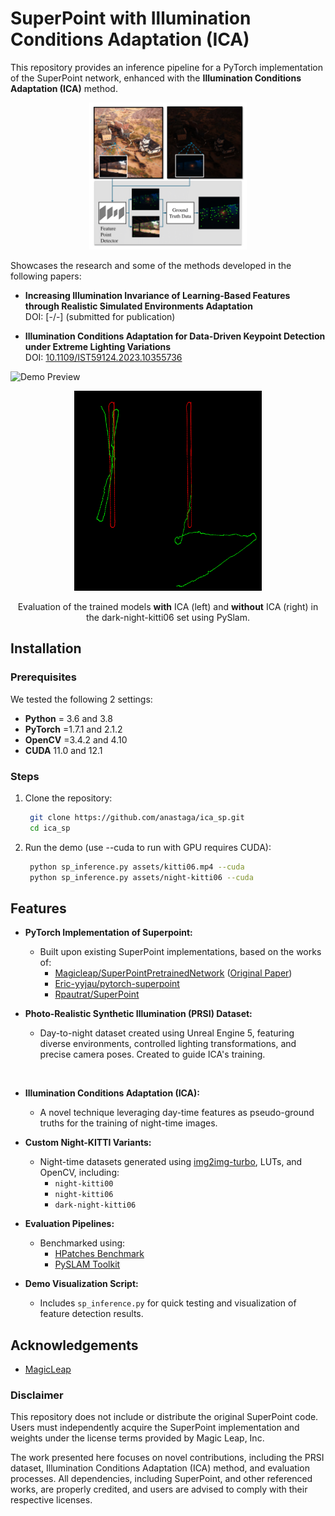# SuperPoint with Illumination Conditions Adaptation (ICA)

This repository provides an inference pipeline for a PyTorch implementation of the SuperPoint network, enhanced with the **Illumination Conditions Adaptation (ICA)** method. 

 
<p align="center">
  <img src="/assets/ica_method.png" alt="" width="50%">
</p>


Showcases the research and some of the methods developed in the following papers:

- **Increasing Illumination Invariance of Learning-Based Features through Realistic Simulated Environments Adaptation**  
  DOI: [-/-] (submitted for publication)

- **Illumination Conditions Adaptation for Data-Driven Keypoint Detection under Extreme Lighting Variations**  
  DOI: [10.1109/IST59124.2023.10355736](https://doi.org/10.1109/IST59124.2023.10355736)
  
  
  
 ![Demo Preview](assets/demo-results/output_ica.gif)

<p align="center">
   <img src="/assets/merged.png" alt="Evaluation of the model trained with and without ICA" width="300">
</p>
<p align="center">Evaluation of the trained models <strong>with</strong> ICA (left) and <strong>without</strong> ICA (right) in the dark-night-kitti06 set using PySlam.</p>




## Installation

### Prerequisites
We tested the following 2 settings: 
- **Python** = 3.6 and 3.8
- **PyTorch** =1.7.1 and 2.1.2
- **OpenCV** =3.4.2 and 4.10
- **CUDA** 11.0 and 12.1

### Steps

1. Clone the repository:
   ```bash
    git clone https://github.com/anastaga/ica_sp.git
    cd ica_sp

2. Run the demo (use --cuda to run with GPU requires CUDA):
   ```bash
    python sp_inference.py assets/kitti06.mp4 --cuda   
    python sp_inference.py assets/night-kitti06 --cuda 

## Features

- **PyTorch Implementation of Superpoint:** 
  - Built upon existing SuperPoint implementations, based on the works of:
    - [Magicleap/SuperPointPretrainedNetwork](https://github.com/magicleap/SuperPointPretrainedNetwork) ([Original Paper](https://arxiv.org/abs/1712.07629))
    - [Eric-yyjau/pytorch-superpoint](https://github.com/eric-yyjau/pytorch-superpoint)
    - [Rpautrat/SuperPoint](https://github.com/rpautrat/SuperPoint)
    
- **Photo-Realistic Synthetic Illumination (PRSI) Dataset:**
  - Day-to-night dataset created using Unreal Engine 5, featuring diverse environments, controlled lighting transformations, and precise camera poses. Created to guide ICA's training.
 
<p align="center">
  <img src="/assets/img1_d.png" alt="" width="15%">
  <img src="/assets/img1_n.png" alt="" width="15%">
  <img src="/assets/img2_d.png" alt="" width="15%">
  <img src="/assets/img2_n.png" alt="" width="15%">
</p>



- **Illumination Conditions Adaptation (ICA):**
  - A novel technique leveraging day-time features as pseudo-ground truths for the training of night-time images.

- **Custom Night-KITTI Variants:**
  - Night-time datasets generated using [img2img-turbo](https://github.com/GaParmar/img2img-turbo), LUTs, and OpenCV, including:
    - `night-kitti00`
    - `night-kitti06`
    - `dark-night-kitti06`

- **Evaluation Pipelines:** 
  - Benchmarked using:
    - [HPatches Benchmark](https://github.com/hpatches/hpatches-dataset)
    - [PySLAM Toolkit](https://github.com/luigifreda/pyslam)

- **Demo Visualization Script:** 
  - Includes `sp_inference.py` for quick testing and visualization of feature detection results.



## Acknowledgements

 - [MagicLeap](https://github.com/magicleap/SuperPointPretrainedNetwork)




### Disclaimer
This repository does not include or distribute the original SuperPoint code. Users must independently acquire the SuperPoint implementation and weights under the license terms provided by Magic Leap, Inc. 

The work presented here focuses on novel contributions, including the PRSI dataset, Illumination Conditions Adaptation (ICA) method, and evaluation processes. All dependencies, including SuperPoint, and other referenced works, are properly credited, and users are advised to comply with their respective licenses.
